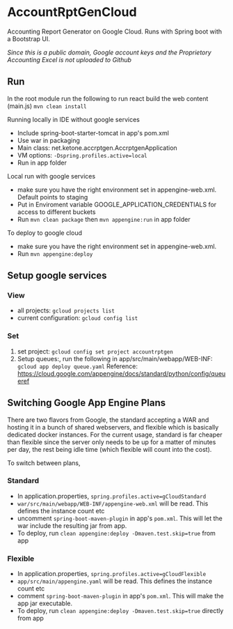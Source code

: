 # AccountRptGenCloud #
Accounting Report Generator on Google Cloud. Runs with Spring boot with a Bootstrap UI.

*Since this is a public domain, Google account keys and the Proprietory Accounting Excel is not uploaded to Github* 

## Run ##
In the root module run the following to run react build the web content (main.js)
`mvn clean install`

Running locally in IDE without google services
* Include spring-boot-starter-tomcat in app's pom.xml
* Use war in packaging
* Main class: net.ketone.accrptgen.AccrptgenApplication
* VM options: `-Dspring.profiles.active=local`
* Run in app folder

Local run with google services
* make sure you have the right environment set in appengine-web.xml. Default points to staging
* Put in Enviroment variable GOOGLE_APPLICATION_CREDENTIALS for access to different buckets
* Run `mvn clean package` then `mvn appengine:run` in app folder

To deploy to google cloud
* make sure you have the right environment set in appengine-web.xml.
* Run `mvn appengine:deploy`

## Setup google services ## 

### View ###
- all projects: `gcloud projects list`
- current configuration: `gcloud config list`

### Set ###
1. set project: `gcloud config set project accountrptgen`
2. Setup queues:, run the following in app/src/main/webapp/WEB-INF: `gcloud app deploy queue.yaml`
Reference:
https://cloud.google.com/appengine/docs/standard/python/config/queueref



## Switching Google App Engine Plans ##
There are two flavors from Google, the standard accepting a WAR and hosting it in a bunch of shared webservers, and flexible which is basically dedicated docker instances.
For the current usage, standard is far cheaper than flexible since the server only needs to be up for a matter of minutes per day, the rest being idle time (which flexible will count into the cost).

To switch between plans,

### Standard ###
* In application.properties, `spring.profiles.active=gCloudStandard` 
* `war/src/main/webapp/WEB-INF/appengine-web.xml` will be read. This defines the instance count etc
* uncomment `spring-boot-maven-plugin` in app's `pom.xml`. This will let the war include the resulting jar from app.  
* To deploy, run `clean appengine:deploy -Dmaven.test.skip=true` from app

### Flexible ###
* In application.properties, `spring.profiles.active=gCloudFlexible` 
* `app/src/main/appengine.yaml` will be read. This defines the instance count etc
* comment `spring-boot-maven-plugin` in app's `pom.xml`. This will make the app jar executable.  
* To deploy, run `clean appengine:deploy -Dmaven.test.skip=true` directly from app
